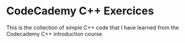 # CodeCademy C++ Exercices
This is the collection of simple C++ code that I have learned from the Codecademy C++ introduction course
